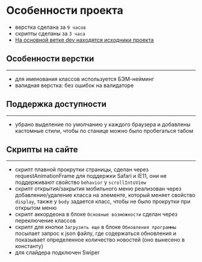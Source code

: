 # Особенности проекта

- верстка сделана за `9 часов`
- скрипты сделаны за `3 часа`
- [На основной ветке dev находятся исходники проекта](https://github.com/ilon-mars/test_soft-tehno)

## Особенности верстки
* * * 
- для именования классов используется БЭМ-нейминг
- валидная верстка: без ошибок на валидаторе

## Поддержка доступности
* * *
- убрано выделение по умолчанию у каждого браузера и добавлены кастомные стили, чтобы по станице можно было пробегаться табом

## Скрипты на сайте
* * * 
- скрипт плавной прокрутки страницы, сделан через requestAnimationFrame для поддержки Safari и IE11, они не поддерживают свойство `behavior` у `scrollIntoView`
- скрипт открытия/закрытия мобильного меню реализован через добавление/удаление класса на элементе, который меняет свойство `display`, также у `body` задается класс, чтобы не было прокрутки при открытом меню
- скрипт аккордеона в блоке `Основные возможности` сделан через переключение классов
- скрипт для кнопки `Загрузить еще` в блоке `Обновления программы` посылает запрос к json файлу, где содержаться обновления и показывает определенное количество новостей (оно вынесено в константу)
- для слайдера подключен Swiper
